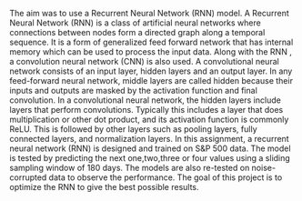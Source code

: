 The aim was to use a Recurrent Neural Network (RNN) model. A Recurrent Neural Network (RNN) is a class of artificial neural networks where connections between nodes form a directed graph along a temporal sequence. It is a form of generalized feed forward network that has internal memory which can be used to process the input data.
Along with the RNN , a convolution neural network (CNN) is also used. A convolutional neural network consists of an input layer, hidden layers and an output layer. In any feed-forward neural network, middle layers are called hidden because their inputs and outputs are masked by the activation function and final convolution. In a convolutional neural network, the hidden layers include layers that perform convolutions. Typically this includes a layer that does multiplication or other dot product, and its activation function is commonly ReLU. 
This is followed by other layers such as pooling layers, fully connected layers, and normalization layers. In this assignment, a recurrent neural network (RNN) is designed and trained on S&P 500 data. The model is tested by predicting the next one,two,three or four values using a sliding sampling window of 180 days.
The models are also re-tested on noise-corrupted data to observe the performance. The goal of this project is to optimize the RNN to give the best possible results.
